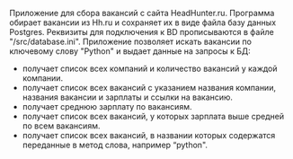 Приложение для сбора вакансий с сайта HeadHunter.ru. 
Программа обирает вакансии из Hh.ru и сохраняет их в виде файла базу данных Postgres.
Реквизиты для подключения к BD прописываются в файле "/src/database.ini".
Приложение позволяет искать вакансии по ключевому слову "Python" и выдает данные на запросы к БД:
- получает список всех компаний и количество вакансий у каждой компании.
- получает список всех вакансий с указанием названия компании, названия вакансии и зарплаты и ссылки на вакансию.
- получает среднюю зарплату по вакансиям.
- получает список всех вакансий, у которых зарплата выше средней по всем вакансиям.
- получает список всех вакансий, в названии которых содержатся переданные в метод слова, например “python".
